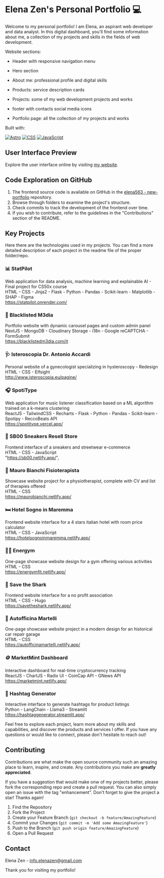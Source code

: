 # Elena Zen's Personal Portfolio 💻

Welcome to my personal portfolio! I am Elena, an aspirant web developer and data analyst. In this digital dashboard, you'll find some information about me, a collection of my projects and skills in the fields of web development. 

Website sections:
- Header with responsive navigation menu
- Hero section
- About me: professional profile and digital skills
- Products: service description cards 
- Projects: some of my web development projects and works
- footer with contacts social media icons

- Portfolio page: all the collection of my projects and works
  
  
Built with:  
  
[![Astro](https://img.shields.io/badge/Astro-bc52ee?style=flat&logo=astro&logoColor=white)](https://www.python.org/) 
[![CSS](https://img.shields.io/badge/CSS3-663399?style=flat&logo=css&logoColor=white)](https://www.python.org/) 
[![JavaScript](https://img.shields.io/badge/JavaScript-f7df1e?style=flat&logo=javascript&logoColor=323330)](https://www.python.org/)

## User Interface Preview

Explore the user interface online by visiting [my website](https://elenazen.it/).

## Code Exploration on GitHub

1. The frontend source code is available on GitHub in the [elena563 - new-portfolio](https://github.com/elena563/new-portfolio/tree/main) repository.
2. Browse through folders to examine the project's structure.
3. Check commits to track the development of the frontend over time.
4. If you wish to contribute, refer to the guidelines in the "Contributions" section of the README.

## Key Projects
Here there are the technologies used in my projects. You can find a more detailed description of each project in the readme file of the proper folder/repo.

### 📊 StatPilot
Web application for data analysis, machine learning and explainable AI - Final project for CS50x course  
HTML - CSS - Jinja2 - Flask - Python - Pandas - Scikit-learn - Matplotlib - SHAP - Figma  
https://statpilot.onrender.com/

### 📸 Blacklisted M3dia
Portfolio website with dynamic carousel pages and custom admin panel  
NextJS - MongoDB - Cloudinary Storage - i18n - Google reCAPTCHA - FormSubmit  
https://blacklistedm3dia.com/it

### 🩺 Isteroscopia Dr. Antonio Accardi
Personal website of a gynecologist specializing in hysteroscopy - Redesign  
HTML - CSS - Elfsight  
http://www.isteroscopia.eu/pagine/

### 🎧 SpotiType
Web application for music listener classification based on a ML algorithm trained on a k-means clustering  
ReactJS - TailwindCSS - Recharts - Flask - Python - Pandas - Scikit-learn - Spotipy - ReccoBeats API  
https://spotitype.vercel.app/

### 👟 SB00 Sneakers Resell Store
Frontend interface of a sneakers and streetwear e-commerce  
HTML - CSS - JavaScript  
"https://sb00.netlify.app/",

### 🦴 Mauro Bianchi Fisioterapista
Showcase website project for a physiotherapist, complete with CV and list of therapies offered  
HTML - CSS  
https://maurobianchi.netlify.app/

### 🛏️ Hotel Sogno in Maremma
Frontend website interface for a 4 stars italian hotel with room price calculator  
HTML - CSS - JavaScript  
https://hotelsognoinmaremma.netlify.app/

### 💪🏼 Energym
One-page showcase website design for a gym offering various activities  
HTML - CSS  
https://energymfit.netlify.app/

### 🦈 Save the Shark
Frontend website interface for a no profit association  
HTML - CSS - Hugo  
https://savetheshark.netlify.app/

### 🔧 Autofficina Martelli
One-page showcase website project in a modern design for an historical car repair garage  
HTML - CSS  
https://autofficinamartelli.netlify.app/

### 🪙 MarketMint Dashboard
Interactive dashboard for real-time cryptocurrency tracking  
ReactJS - ChartJS - Radix UI - CoinCap API - GNews API  
https://marketmint.netlify.app/  

### 👕 Hashtag Generator
Interactive interface to generate hashtags for product listings  
Python - LangChain - Llama3 - Streamlit  
https://hashtaggenerator.streamlit.app/  

Feel free to explore each project, learn more about my skills and capabilities, and discover the products and services I offer. If you have any questions or would like to connect, please don't hesitate to reach out!


## Contributing

Contributions are what make the open source community such an amazing place to learn, inspire, and create. Any contributions you make are **greatly appreciated**.  
  
If you have a suggestion that would make onw of my projects better, please fork the corresponding repo and create a pull request. You can also simply open an issue with the tag "enhancement".
Don't forget to give the project a star! Thanks again!

1. Find the Repository
2. Fork the Project
3. Create your Feature Branch (`git checkout -b feature/AmazingFeature`)
4. Commit your Changes (`git commit -m 'Add some AmazingFeature'`)
5. Push to the Branch (`git push origin feature/AmazingFeature`)
6. Open a Pull Request


## Contact

Elena Zen - info.elenazen@gmail.com

Thank you for visiting my portfolio!
